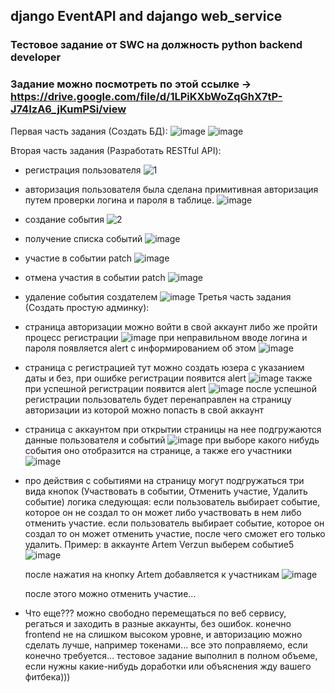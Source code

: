 ## django EventAPI and dajango web_service
### Тестовое задание от SWC на должность python backend developer
### Задание можно посмотреть по этой ссылке -> <https://drive.google.com/file/d/1LPiKXbWoZqGhX7tP-J74IzA6_jKumPSi/view>
Первая часть задания (Создать БД):
![image](https://github.com/ArtemVerzun/django-EventAPI-and-dajango-web_service/assets/143192676/1d5ed1c4-3442-4c33-b3d8-df48daac0409)
![image](https://github.com/ArtemVerzun/django-EventAPI-and-dajango-web_service/assets/143192676/36c054dc-9248-4c9c-8a46-4ce1ded289bb)

Вторая часть задания (Разработать RESTful API):
* регистрация пользователя
  ![1](https://github.com/ArtemVerzun/django-EventAPI-and-dajango-web_service/assets/143192676/943edaea-60ce-4b46-b16c-f0fdb289de4a)
* авторизация пользователя
  была сделана примитивная авторизация путем проверки логина и пароля в таблице.
  ![image](https://github.com/ArtemVerzun/django-EventAPI-and-dajango-web_service/assets/143192676/78e18b47-3fa2-4422-b32e-3be654efbf44)
* создание события
  ![2](https://github.com/ArtemVerzun/django-EventAPI-and-dajango-web_service/assets/143192676/24c03799-19ae-4fda-a8b0-e655c7d5df51)
* получение списка событий
  ![image](https://github.com/ArtemVerzun/django-EventAPI-and-dajango-web_service/assets/143192676/4e35b1db-0b08-4e49-b149-0838c91d9d1c)
* участие в событии
  patch
  ![image](https://github.com/ArtemVerzun/django-EventAPI-and-dajango-web_service/assets/143192676/bc3e7264-ccc5-46ec-86e0-e512654e6029)
* отмена участия в событии
  patch
  ![image](https://github.com/ArtemVerzun/django-EventAPI-and-dajango-web_service/assets/143192676/bc3e7264-ccc5-46ec-86e0-e512654e6029)
* удаление события создателем
  ![image](https://github.com/ArtemVerzun/django-EventAPI-and-dajango-web_service/assets/143192676/c85f19b0-76ea-4bba-b092-13610d9f76ee)
Третья часть задания (Создать простую админку):
* страница авторизации
  можно войти в свой аккаунт либо же пройти процесс регистрации
  ![image](https://github.com/ArtemVerzun/django-EventAPI-and-dajango-web_service/assets/143192676/eb5e356b-d5a8-4f10-b3ab-a8684bee3585)
  при неправильном вводе логина и пароля появляется alert с информированием об этом
  ![image](https://github.com/ArtemVerzun/django-EventAPI-and-dajango-web_service/assets/143192676/7b03dbe8-304b-4ffe-81c4-9d50d8b0c105)
* страница с регистрацией
  тут можно создать юзера с указанием даты и без, при ошибке регистрации появится alert
  ![image](https://github.com/ArtemVerzun/django-EventAPI-and-dajango-web_service/assets/143192676/9dfbc8c7-1973-42a2-9228-f3eb285aaf62)
  также при успешной регистрации появится alert
  ![image](https://github.com/ArtemVerzun/django-EventAPI-and-dajango-web_service/assets/143192676/7af6dc72-4698-4fb3-9bb9-b13aaff7b14b)
  после успешной регистрации пользователь будет перенаправлен на страницу авторизации из которой можно попасть в свой аккаунт
* страница с аккаунтом
  при открытии страницы на нее подгружаются данные пользователя и событий
  ![image](https://github.com/ArtemVerzun/django-EventAPI-and-dajango-web_service/assets/143192676/6c6b6039-1f85-49d3-81d8-b68a4fac96f2)
  при выборе какого нибудь события оно отобразится на странице, а также его участники
  ![image](https://github.com/ArtemVerzun/django-EventAPI-and-dajango-web_service/assets/143192676/77c16d98-c1e3-4e3d-b3a0-cb749a9ad0fb)
* про действия с событиями
  на страницу могут подгружаться три вида кнопок (Участвовать в событии, Отменить участие, Удалить событие)
  логика следующая:
  если пользователь выбирает событие, которое он не создал то он может либо участвовать в нем либо отменить участие.
  если пользователь выбирает событие, которое он создал то он может отменить участие, после чего сможет его только удалить.
  Пример:
  в аккаунте Artem Verzun выберем событие5
  ![image](https://github.com/ArtemVerzun/django-EventAPI-and-dajango-web_service/assets/143192676/435abbf0-d725-46d2-ac5c-3e1430fd19fa)
  
  после нажатия на кнопку Artem добавляется к участникам
  ![image](https://github.com/ArtemVerzun/django-EventAPI-and-dajango-web_service/assets/143192676/85f789e6-ff44-46c5-90bd-ae7a9e5f8441)
  
  после этого можно отменить участие...
* Что еще???
  можно свободно перемещаться по веб сервису, регаться и заходить в разные аккаунты, без ошибок.
  конечно frontend не на слишком высоком уровне, и авторизацию можно сделать лучше, например токенами...
  все это поправляемо, если конечно требуется...
  тестовое задание выполнил в полном объеме, если нужны какие-нибудь доработки или объяснения жду вашего фитбека)))
  



  






